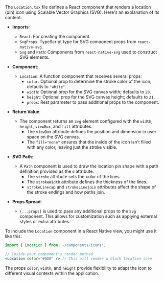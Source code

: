 The `Location.tsx` file defines a React component that renders a location (pin) icon using Scalable Vector Graphics (SVG). Here's an explanation of its content:

- **Imports**:
  - `React`: For creating the component.
  - `SvgProps`: TypeScript type for SVG component props from `react-native-svg`.
  - `Svg` and `Path`: Components from `react-native-svg` used to construct SVG elements.

- **Component**:
  - `Location`: A function component that receives several props:
    - `color`: Optional prop to determine the stroke color of the icon; defaults to `"white"`.
    - `width`: Optional prop for the SVG canvas width; defaults to `20`.
    - `height`: Optional prop for the SVG canvas height; defaults to `21`.
    - `props`: Rest parameter to pass additional props to the component.

- **Return Value**:
  - The component returns an `Svg` element configured with the `width`, `height`, `viewBox`, and `fill` attributes.
    - The `viewBox` attribute defines the position and dimension in user space on the SVG canvas.
    - The `fill="none"` ensures that the inside of the icon isn't filled with any color, leaving just the stroke visible.

- **SVG Path**:
  - A `Path` component is used to draw the location pin shape with a path definition provided as the `d` attribute.
    - The `stroke` attribute sets the color of the lines.
    - The `strokeWidth` attribute defines the thickness of the lines.
    - `strokeLinecap` and `strokeLinejoin` attributes affect the shape of the stroke endings and how paths join.

- **Props Spread**:
  - `{...props}` is used to pass any additional props to the `Svg` component. This allows for customization such as applying external styles or extra attributes.

To include the `Location` component in a React Native view, you might use it like this:

```jsx
import { Location } from '~/components/icons';

// Inside your component's render method
<Location color="#000" /> // This will render a black location icon
```

The props `color`, `width`, and `height` provide flexibility to adapt the icon to different visual contexts within the application.